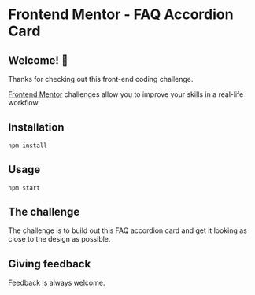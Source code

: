 # Frontend Mentor - FAQ Accordion Card

## Welcome! 👋

Thanks for checking out this front-end coding challenge.

[Frontend Mentor](https://www.frontendmentor.io) challenges allow you to improve your skills in a real-life workflow.

## Installation

```
npm install
```

## Usage

```
npm start
```

## The challenge

The challenge is to build out this FAQ accordion card and get it looking as close to the design as possible.

## Giving feedback

Feedback is always welcome.
